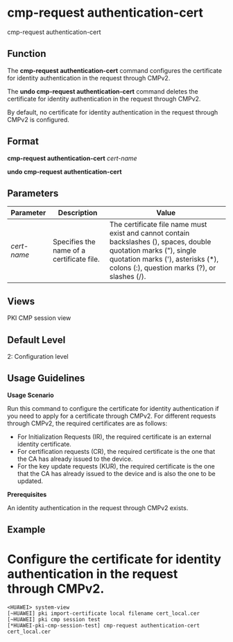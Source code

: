 cmp-request authentication-cert
===============================

cmp-request authentication-cert

Function
--------



The **cmp-request authentication-cert** command configures the certificate for identity authentication in the request through CMPv2.

The **undo cmp-request authentication-cert** command deletes the certificate for identity authentication in the request through CMPv2.



By default, no certificate for identity authentication in the request through CMPv2 is configured.


Format
------

**cmp-request authentication-cert** *cert-name*

**undo cmp-request authentication-cert**


Parameters
----------

| Parameter | Description | Value |
| --- | --- | --- |
| *cert-name* | Specifies the name of a certificate file. | The certificate file name must exist and cannot contain backslashes (\), spaces, double quotation marks ("), single quotation marks ('), asterisks (\*), colons (:), question marks (?), or slashes (/). |



Views
-----

PKI CMP session view


Default Level
-------------

2: Configuration level


Usage Guidelines
----------------

**Usage Scenario**

Run this command to configure the certificate for identity authentication if you need to apply for a certificate through CMPv2. For different requests through CMPv2, the required certificates are as follows:

* For Initialization Requests (IR), the required certificate is an external identity certificate.
* For certification requests (CR), the required certificate is the one that the CA has already issued to the device.
* For the key update requests (KUR), the required certificate is the one that the CA has already issued to the device and is also the one to be updated.

**Prerequisites**

An identity authentication in the request through CMPv2 exists.


Example
-------

# Configure the certificate for identity authentication in the request through CMPv2.
```
<HUAWEI> system-view
[~HUAWEI] pki import-certificate local filename cert_local.cer
[~HUAWEI] pki cmp session test
[*HUAWEI-pki-cmp-session-test] cmp-request authentication-cert cert_local.cer

```
